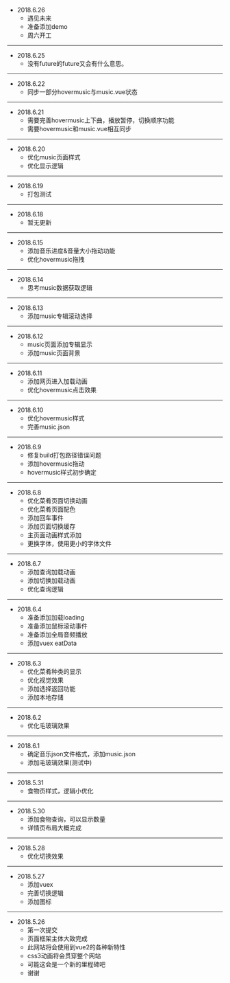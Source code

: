 + 2018.6.26
    - 遇见未来
    - 准备添加demo
    - 周六开工

***

+ 2018.6.25
    - 没有future的future又会有什么意思。

***

+ 2018.6.22
    - 同步一部分hovermusic与music.vue状态

***

+ 2018.6.21
    - 需要完善hovermusic上下曲，播放暂停，切换顺序功能
    - 需要hovermusic和music.vue相互同步
    
***

+ 2018.6.20
    - 优化music页面样式
    - 优化显示逻辑

***

+ 2018.6.19
    - 打包测试

***

+ 2018.6.18
    - 暂无更新

***

+ 2018.6.15
    - 添加音乐进度&音量大小拖动功能
    - 优化hovermusic拖拽

***

+ 2018.6.14
    - 思考music数据获取逻辑

***

+ 2018.6.13
    - 添加music专辑滚动选择

***

+ 2018.6.12
    - music页面添加专辑显示
    - 添加music页面背景

***

+ 2018.6.11
    - 添加网页进入加载动画
    - 优化hovermusic点击效果

***

+ 2018.6.10
    - 优化hovermusic样式
    - 完善music.json

***

+ 2018.6.9
    - 修复build打包路径错误问题
    - 添加hovermusic拖动
    - hovermusic样式初步确定

***

+ 2018.6.8
    - 优化菜肴页面切换动画
    - 优化菜肴页面配色
    - 添加回车事件
    - 添加页面切换缓存
    - 主页面动画样式添加
    - 更换字体，使用更小的字体文件

***

+ 2018.6.7
    - 添加查询加载动画
    - 添加切换加载动画
    - 优化查询逻辑

***

+ 2018.6.4
    - 准备添加加载loading
    - 准备添加鼠标滚动事件
    - 准备添加全局音频播放
    - 添加vuex eatData

***

+ 2018.6.3
    - 优化菜肴种类的显示
    - 优化视觉效果
    - 添加选择返回功能
    - 添加本地存储

***

+ 2018.6.2
    - 优化毛玻璃效果

***

+ 2018.6.1
    - 确定音乐json文件格式，添加music.json
    - 添加毛玻璃效果(测试中)

***

+ 2018.5.31
    - 食物页样式，逻辑小优化

***

+ 2018.5.30
    - 添加食物查询，可以显示数量
    - 详情页布局大概完成

***    

+ 2018.5.28
    - 优化切换效果

***

+ 2018.5.27
    - 添加vuex
    - 完善切换逻辑
    - 添加图标

***

+ 2018.5.26
    - 第一次提交
    - 页面框架主体大致完成
    - 此网站将会使用到vue2的各种新特性 
    - css3动画将会贯穿整个网站
    - 可能这会是一个新的里程碑吧
    - 谢谢